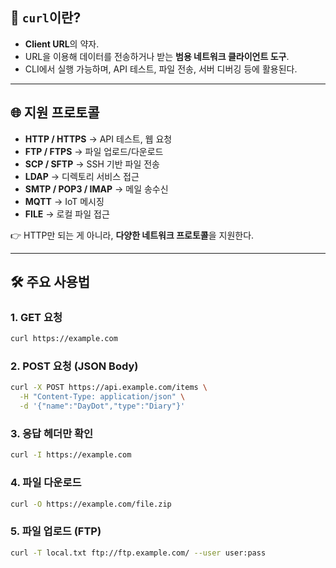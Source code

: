 ## 📌 `curl`이란?

- **Client URL**의 약자.
- URL을 이용해 데이터를 전송하거나 받는 **범용 네트워크 클라이언트 도구**.
- CLI에서 실행 가능하며, API 테스트, 파일 전송, 서버 디버깅 등에 활용된다.

---

## 🌐 지원 프로토콜

- **HTTP / HTTPS** → API 테스트, 웹 요청
- **FTP / FTPS** → 파일 업로드/다운로드
- **SCP / SFTP** → SSH 기반 파일 전송
- **LDAP** → 디렉토리 서비스 접근
- **SMTP / POP3 / IMAP** → 메일 송수신
- **MQTT** → IoT 메시징
- **FILE** → 로컬 파일 접근

👉 HTTP만 되는 게 아니라, **다양한 네트워크 프로토콜**을 지원한다.

---

## 🛠️ 주요 사용법

### 1. GET 요청

```bash
curl https://example.com
```

### 2. POST 요청 (JSON Body)

```bash
curl -X POST https://api.example.com/items \
  -H "Content-Type: application/json" \
  -d '{"name":"DayDot","type":"Diary"}'
```

### 3. 응답 헤더만 확인

```bash
curl -I https://example.com
```

### 4. 파일 다운로드

```bash
curl -O https://example.com/file.zip
```

### 5. 파일 업로드 (FTP)

```bash
curl -T local.txt ftp://ftp.example.com/ --user user:pass
```
